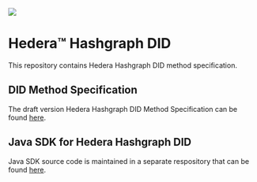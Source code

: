 ![](https://www.hedera.com/logo-capital-hbar-wordmark.jpg)

# Hedera™ Hashgraph DID
This repository contains Hedera Hashgraph DID method specification.

## DID Method Specification
The draft version Hedera Hashgraph DID Method Specification can be found [here](did-method-specification.md).

## Java SDK for Hedera Hashgraph DID
Java SDK source code is maintained in a separate respository that can be found [here](https://github.com/hashgraph/Identity-sdk).